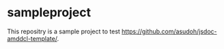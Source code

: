 # sampleproject

This repositry is a sample project to test https://github.com/asudoh/jsdoc-amddcl-template/.
